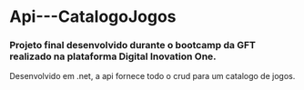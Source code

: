 # Api---CatalogoJogos
### Projeto final desenvolvido durante o bootcamp da GFT  realizado na plataforma Digital Inovation One.
Desenvolvido em .net, a api fornece todo o crud para um catalogo de jogos.
